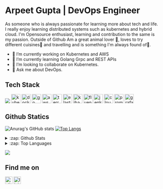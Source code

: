 # Arpeet Gupta | DevOps Engineer
As someone who is always passionate for learning more about tech and life. I really enjoy learning distributed systems such as kubernetes and hybrid cloud. I'm Opensource enthusiast, learning and contribution to the same is my passion. Outside of Github Am a great animal lover 🐶, loves to try different cuisines🍜 and travelling and is something I'm always found of🚕.

- 🔭 I’m currently working on Kubernetes and AWS 
- 🌱 I’m currently learning Golang Grpc and REST APIs 
- 👯 I’m looking to collaborate on Kubernetes.
- 💬 Ask me about DevOps.

## Tech Stack
<img src="https://img.shields.io/badge/kubernetes-326CE5?logo=Kubernetes&logoColor=white&style=plastic" /> <img alt='kubernetes' height="30" width="30" src="https://cdn.jsdelivr.net/npm/simple-icons@v4/icons/kubernetes.svg&logoColor=#326CE5" />   <img alt='docker' height="30" width="30" src="https://cdn.jsdelivr.net/npm/simple-icons@v4/icons/docker.svg" />   <img alt='go' height="30" width="30" src="https://cdn.jsdelivr.net/npm/simple-icons@v4/icons/go.svg" />   <img alt='aws' height="30" width="30" src="https://cdn.jsdelivr.net/npm/simple-icons@v4/icons/amazonaws.svg" />   <img alt='terraform' height="30" width="30" src="https://cdn.jsdelivr.net/npm/simple-icons@v4/icons/terraform.svg" />   <img alt='elasticsearch' height="30" width="30" src="https://cdn.jsdelivr.net/npm/simple-icons@v4/icons/elastic.svg" />   <img alt='kibana' height="30" width="30" src="https://cdn.jsdelivr.net/npm/simple-icons@v4/icons/kibana.svg" />   <img alt='fluentd' height="30" width="30" src="https://cdn.jsdelivr.net/npm/simple-icons@v4/icons/fluentd.svg" />   <img alt='jenkins' height="30" width="30" src="https://cdn.jsdelivr.net/npm/simple-icons@v4/icons/jenkins.svg" />   <img alt='cloudflare' height="30" width="30" src="https://cdn.jsdelivr.net/npm/simple-icons@v4/icons/cloudflare.svg" />   <img alt='prometheus' height="30" width="30" src="https://cdn.jsdelivr.net/npm/simple-icons@v4/icons/prometheus.svg" />   <img alt='grafana' height="30" width="30" src="https://cdn.jsdelivr.net/npm/simple-icons@v4/icons/grafana.svg" />

## Github Statics
![Anurag's GitHub stats](https://github-readme-stats.vercel.app/api?username=Arpeet-gupta&show_icons=true&theme=radical&count_private=true) [![Top Langs](https://github-readme-stats.vercel.app/api/top-langs/?username=Arpeet-gupta)](https://github.com/anuraghazra/github-readme-stats)

<details>
  <summary>:zap: Github Stats </summary>
   
   ![Anurag's GitHub stats](https://github-readme-stats.vercel.app/api?username=Arpeet-gupta&show_icons=true&theme=radical&count_private=true) 
 
</details>

<details>
   
  <summary>:zap: Top Languages </summary>
  
   [![Top Langs](https://github-readme-stats.vercel.app/api/top-langs/?username=Arpeet-gupta)](https://github.com/anuraghazra/github-readme-stats)
  
</details>

![](https://komarev.com/ghpvc/?username=Arpeet-gupta&style=plastic&label=PROFILE+VIEWS&color=green)

## Find me on
[<img src='https://cdn.jsdelivr.net/npm/simple-icons@3.0.1/icons/github.svg' alt='github' height="24" width="24">](https://github.com/Arpeet-gupta)  [<img src='https://cdn.jsdelivr.net/npm/simple-icons@3.0.1/icons/linkedin.svg' alt='linkedin' height="24" width="24">](https://www.linkedin.com/in/linkedin.com/in/arpit-gupta-060674164/) 
